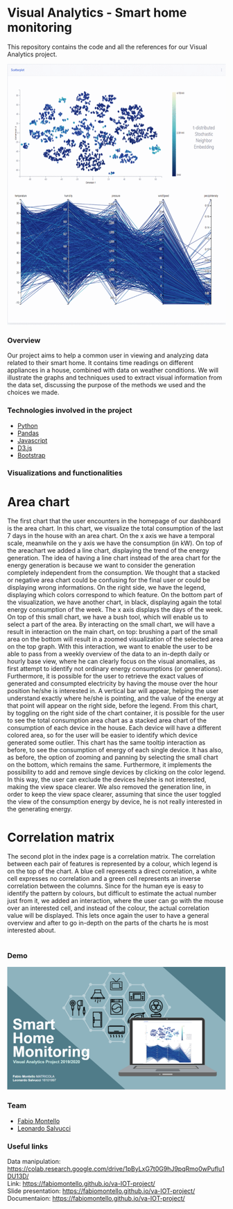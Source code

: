 # Visual Analytics - Smart home monitoring
This repository contains the code and all the references for our Visual Analytics project.

<img src="t-SNE.gif" data-canonical-src="t-SNE.gif" height="600"/>

### Overview
Our project aims to help a common user in viewing and analyzing data related to their smart home. It contains time readings on different appliances in a house, combined with data on weather conditions. We will illustrate the graphs and techniques used to extract visual information from the data set, discussing the purpose of the methods we used and the choices we made.

### Technologies involved in the project
* [Python](https://www.st.com/en/evaluation-tools/b-l072z-lrwan1.html) 
* [Pandas](https://pandas.pydata.org/) 
* [Javascript](https://www.w3schools.com/js/) 
* [D3.js](https://d3js.org/) 
* [Bootstrap](https://getbootstrap.com/) 

### Visualizations and functionalities
# Area chart 
The first chart that the user encounters in the homepage of our dashboard is the area chart. In this chart, we visualize the total consumption of the last 7 days in the house with an area chart. On the x axis we have a temporal scale, meanwhile on the y axis we have the consumption (in kW). On top of the areachart we added a line chart, displaying the trend of the energy generation. The idea of having a line chart instead of the area chart for the energy generation is because we want to consider the generation completely independent from the consumption. We thought that a stacked or negative area chart could be confusing for the final user or could be displaying wrong informations. On the right side, we have the legend, displaying which colors correspond to which feature. On the bottom part of the visualization, we have another chart, in black, displaying again the total energy consumption of the week. The x axis displays the days of the week. On top of this small chart, we have a bush tool, which will enable us to select a part of the area. By interacting on the small chart, we will have a result in interaction on the main chart, on top: brushing a part of the small area on the bottom will result in a zoomed visualization of the selected area on the top graph. With this interaction, we want to enable the user to be able to pass from a weekly overview of the data to an in-depth daily or hourly base view, where he can clearly focus on the visual anomalies, as first attempt to identify not ordinary energy consumptions (or generations). Furthermore, it is possible for the user to retrieve the exact values of generated  and consumpted electricity by having the mouse over the hour position he/she is interested in. A vertical bar will appear, helping the user understand exactly where he/she is pointing, and the value of the energy at that point will appear on the right side, before the legend.
From this chart, by toggling on the right side of the chart container, it is possible for the user to see the total consumption area chart as a stacked area chart of the consumption of each device in the house. Each device will have a different colored area, so for the user will be easier to identify which device generated some outlier. This chart has the same tooltip interaction as before, to see the consumption of energy of each single device. It has also, as before, the option of zooming and panning by selecting the small chart on the bottom, which remains the same. Furthermore, it implements the possibility to add and remove single devices by clicking on the color legend. In this way, the user can exclude the devices he/she is not interested, making the view space clearer. We also removed the generation line, in order to keep the view space clearer, assuming that since the user toggled the view of the consumption energy by device, he is not really interested in the generating energy.

# Correlation matrix
The second plot in the index page is a correlation matrix. The correlation between each pair of features is represented by a colour, which legend is on the top of the chart. A blue cell represents a direct correlation, a white cell expresses no correlation and a green cell represents an inverse correlation between the columns. Since for the human eye is easy to identify the pattern by colours, but difficult to estimate the actual number just from it, we added an interaction, where the user can go with the mouse over an interested cell, and instead of the colour, the actual correlation value will be displayed. This lets once again the user to have a general overview and after to go in-depth on the parts of the charts he is most interested about.
#
#
#
#
#

### Demo
[![Watch the video](image.PNG)](https://youtu.be/q9FZSaIXjq8)

### Team
* [Fabio Montello](https://www.linkedin.com/in/fabiomontello/) 
* [Leonardo Salvucci](https://www.linkedin.com/in/leonardo-salvucci/)  

### Useful links
Data manipulation: https://colab.research.google.com/drive/1pByLxG7t0G9hJ9pqRmo0wPuflu1DU13D/ <br/>
Link: https://fabiomontello.github.io/va-IOT-project/ <br/>
Slide presentation: https://fabiomontello.github.io/va-IOT-project/ <br/>
Documentaion: https://fabiomontello.github.io/va-IOT-project/
